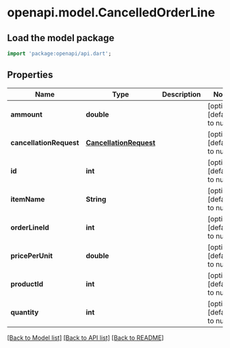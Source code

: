 # openapi.model.CancelledOrderLine

## Load the model package
```dart
import 'package:openapi/api.dart';
```

## Properties
Name | Type | Description | Notes
------------ | ------------- | ------------- | -------------
**ammount** | **double** |  | [optional] [default to null]
**cancellationRequest** | [**CancellationRequest**](CancellationRequest.md) |  | [optional] [default to null]
**id** | **int** |  | [optional] [default to null]
**itemName** | **String** |  | [optional] [default to null]
**orderLineId** | **int** |  | [optional] [default to null]
**pricePerUnit** | **double** |  | [optional] [default to null]
**productId** | **int** |  | [optional] [default to null]
**quantity** | **int** |  | [optional] [default to null]

[[Back to Model list]](../README.md#documentation-for-models) [[Back to API list]](../README.md#documentation-for-api-endpoints) [[Back to README]](../README.md)


